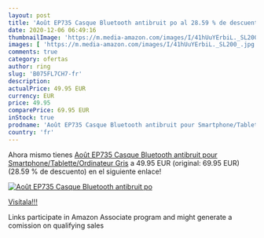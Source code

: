 ```yaml
---
layout: post
title: 'Août EP735 Casque Bluetooth antibruit po al 28.59 % de descuento'
date: 2020-12-06 06:49:16
thumbnailImage: 'https://m.media-amazon.com/images/I/41hUuYErbiL._SL200_.jpg'
images: [ 'https://m.media-amazon.com/images/I/41hUuYErbiL._SL200_.jpg' ]
comments: true
category: ofertas
author: ring
slug: 'B075FL7CH7-fr'
description:
actualPrice: 49.95 EUR
currency: EUR
price: 49.95
comparePrice: 69.95 EUR
inStock: true
prodname: 'Août EP735 Casque Bluetooth antibruit pour Smartphone/Tablette/Ordinateur Gris'
country: 'fr'
---
```


Ahora mismo tienes [Août EP735 Casque Bluetooth antibruit pour Smartphone/Tablette/Ordinateur Gris](https://www.amazon.fr/dp/B075FL7CH7/?tag=tolees0d-21) a 49.95 EUR (original: 69.95 EUR) (28.59 %  de descuento) en el siguiente enlace!

[![Août EP735 Casque Bluetooth antibruit po](https://m.media-amazon.com/images/I/41hUuYErbiL._SL200_.jpg)](https://www.amazon.fr/dp/B075FL7CH7/?tag=tolees0d-21)

[Visítala!!!](https://www.amazon.fr/dp/B075FL7CH7/?tag=tolees0d-21)

Links participate in Amazon Associate program and might generate a comission on qualifying sales
